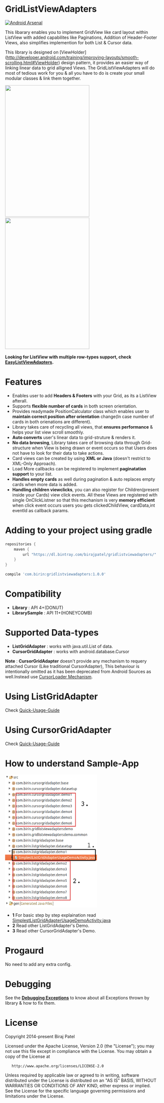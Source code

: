 GridListViewAdapters
====================
[![Android Arsenal](https://img.shields.io/badge/Android%20Arsenal-GridListViewAdapters-brightgreen.svg?style=flat)](https://android-arsenal.com/details/1/1035)

This libarary enables you to implement GridView like card layout within ListView with added capabilites like Paginations, Addition of Header-Footer Views, also simplifies implemention for both List & Cursor data.

This library is designed on [ViewHolder] (http://developer.android.com/training/improving-layouts/smooth-scrolling.html#ViewHolder) design pattern, it provides an easier way of linking linear data to grid alligned Views. The GridListViewAdapters will do most of tedious work for you & all you have to do is create your small modular classes & link them together. 


<a href="http://imgur.com/5BhDERl"><img src="http://i.imgur.com/5BhDERl.gif" width='275' height='428' /></a>
<a href="http://imgur.com/JOCNAI8"><img src="http://i.imgur.com/JOCNAI8.gif" width='275' height='428' /></a>

**Looking for ListView with multiple row-types support, check [EasyListViewAdapters](https://github.com/birajpatel/EasyListViewAdapters).**

Features
========

* Enables user to add **Headers & Footers** with your Grid, as its a ListView afterall.
* Supports **flexible number of cards** in both screen orientation.
* Provides readymade PositionCalculator class which enables user to **maintain correct position after orientation** change(In case number of cards in both orienations are different).
* Library takes care of recycling all views, that **ensures performance** & helps your list view scroll smoothly.
* **Auto converts** user's linear data to grid-struture & renders it.
* **No data browsing**, Library takes care of browsing data through Grid-structure when View is being drawn or event occurs so that Users does not have to look for their data to take actions.
* Card views can be created by using **XML or Java** (doesn't restrict to XML-Only Approach).
* Load More callbacks can be registered to implement **paginatation support** to your list.
* **Handles empty cards** as well during pagination & auto replaces empty cards when more data is added.
* **Handling children viewclicks**, you can also register for Children(present inside your Cards) view click events. All these Views are registered with single OnClickListner so that this mechanism is very **memory efficient** when click event occurs users you gets clickedChildView, cardData,int eventId as callback params.

Adding to your project using gradle
============
```groovy
repositories {
    maven {
        url "https://dl.bintray.com/birajpatel/gridlistviewadapters/"
    }
}
```
```groovy
compile 'com.birin:gridlistviewadapters:1.0.0'
```


Compatibility
=========
* **Library** : API 4+(DONUT)
* **LibrarySample** : API 11+(HONEYCOMB)

Supported Data-types
====================
* **ListGridAdapter** : works with java.util.List of data.
* **CursorGridAdapter** : works with android.database.Cursor

**Note** : **CursorGridAdapter** doesn't provide any mechanism to requery attached Cursor (Like traditional CursorAdapter), This behaviour is intentionally omitted as it has been deprecated from Android Sources as well.Instead use [CursorLoader Mechanism](https://developer.android.com/training/load-data-background/setup-loader.html).


Using ListGridAdapter
=====

Check [Quick-Usage-Guide](/Extras/Documentations/ListGridAdapterQuickUsageGuide.md)

Using CursorGridAdapter
=====

Check [Quick-Usage-Guide](/Extras/Documentations/CursorGridAdapterQuickUsageGuide.md)


How to understand Sample-App
====================

<img src='./Extras/Documentations/steps.png' width='300' height='432' />

* **1** For basic step by step explaination read [SimplestListGridAdapterUsageDemoActivity.java](/GridListViewAdaptersDemo/src/com/birin/listgridadapter/demo1/SimplestListGridAdapterUsageDemoActivity.java)
* **2** Read other ListGridAdapter's Demo.
* **3** Read other CursorGridAdapter's Demo.


Progaurd
========
No need to add any extra config.


Debugging 
=========

See the **[Debugging Exceptions](/Extras/Documentations/debugging_exceptions.md)** to know about all Exceptions thrown by library & how to fix them.

License
=======
   Copyright 2014-present Biraj Patel

   Licensed under the Apache License, Version 2.0 (the "License");
   you may not use this file except in compliance with the License.
   You may obtain a copy of the License at

       http://www.apache.org/licenses/LICENSE-2.0

   Unless required by applicable law or agreed to in writing, software
   distributed under the License is distributed on an "AS IS" BASIS,
   WITHOUT WARRANTIES OR CONDITIONS OF ANY KIND, either express or implied.
   See the License for the specific language governing permissions and
   limitations under the License.

